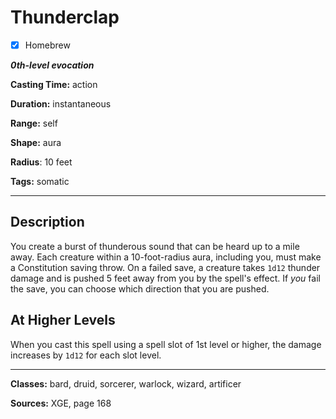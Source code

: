# Thunderclap

- [x] Homebrew

***0th-level evocation***

**Casting Time:** action

**Duration:** instantaneous

**Range:** self

**Shape:** aura

**Radius**: 10 feet

**Tags:** somatic

---

## Description
You create a burst of thunderous sound that can be heard up to a mile away. Each creature within a 10-foot-radius aura, including you, must make a Constitution saving throw. On a failed save, a creature takes `1d12` thunder damage and is pushed 5 feet away from you by the spell's effect. If *you* fail the save, you can choose which direction that you are pushed.

## At Higher Levels
When you cast this spell using a spell slot of 1st level or higher, the damage increases by `1d12` for each slot level.

---

**Classes:** bard, druid, sorcerer, warlock, wizard, artificer

**Sources:** XGE, page 168
